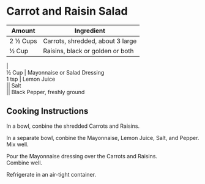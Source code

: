 # Carrot and Raisin Salad  
  
|Amount | Ingredient|  
|----|----|  
2 ½ Cups | Carrots, shredded, about 3 large  
½ Cup | Raisins, black or golden or both  
 |  
½ Cup | Mayonnaise or Salad Dressing  
1 tsp | Lemon Juice  
|| Salt  
|| Black Pepper, freshly ground  
  
## Cooking Instructions  
  
In a bowl, conbine the shredded Carrots and Raisins.  
  
In a separate bowl, conbine the Mayonnaise, Lemon Juice, Salt, and Pepper.  
Mix well.  
  
Pour the Mayonnaise dressing over the Carrots and Raisins.  
Combine well.  
  
Refrigerate in an air-tight container.  
  